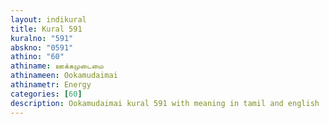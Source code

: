 ```yaml
---
layout: indikural
title: Kural 591
kuralno: "591"
abskno: "0591"
athino: "60"
athiname: ஊக்கமுடைமை
athinameen: Ookamudaimai
athinametr: Energy
categories: [60]
description: Ookamudaimai kural 591 with meaning in tamil and english 
---
```


